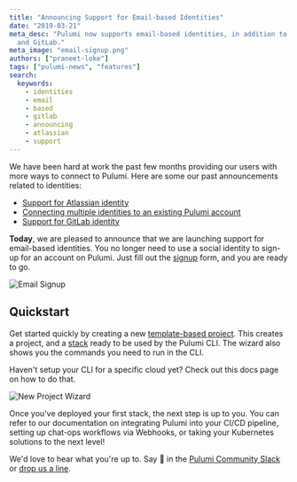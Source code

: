 ```yaml
---
title: "Announcing Support for Email-based Identities"
date: "2019-03-21"
meta_desc: "Pulumi now supports email-based identities, in addition to GitHub, Atlassian,
  and GitLab."
meta_image: "email-signup.png"
authors: ["praneet-loke"]
tags: ["pulumi-news", "features"]
search:
  keywords:
    - identities
    - email
    - based
    - gitlab
    - announcing
    - atlassian
    - support
---
```


We have been hard at work the past few months providing our users with
more ways to connect to Pulumi. Here are some our past announcements
related to identities:

- [Support for Atlassian identity](/blog/pulumi-now-supports-atlassian-identity/)
- [Connecting multiple identities to an existing Pulumi account](/blog/connecting-multiple-identities-to-pulumi/)
- [Support for GitLab identity](/blog/welcoming-gitlab-users-to-pulumi/)

**Today**, we are pleased to announce that we are launching support for
email-based identities. You no longer need to use a social identity to
sign-up for an account on Pulumi. Just fill out
the [signup](https://app.pulumi.com/signup/email) form, and you are
ready to go.

![Email Signup](./email-signup.png)

## Quickstart

Get started quickly by creating a new [template-based project](https://app.pulumi.com/site/new-project).
This creates a project, and a [stack](/docs/concepts/stack/) ready to be used by the Pulumi CLI.
The wizard also shows you the commands you need to run in the CLI.

Haven't setup your CLI for a specific cloud yet? Check out this docs page on how to do that.

![New Project Wizard](https://www.pulumi.com/uploads/content/blog/announcing-support-for-email-based-identities/new-project-wizard.gif)

Once you've deployed your first stack, the next step is up to you. You can refer to our documentation on integrating Pulumi into your CI/CD pipeline, setting up chat-ops workflows via Webhooks, or taking your Kubernetes solutions to the next level!

We'd love to hear what you're up to. Say 👋 in the [Pulumi Community Slack](https://slack.pulumi.com/)
or [drop us a line](/contact/).

